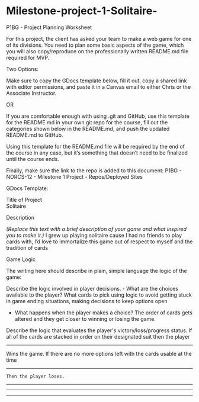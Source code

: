 # Milestone-project-1-Solitaire-



P1BG - Project Planning Worksheet

For this project, the client has asked your team to make a web game for one of its divisions. You need to plan some basic aspects of the game, which you will also copy/reproduce on the professionally written README.md file required for MVP.

Two Options:

Make sure to copy the GDocs template below, fill it out, copy a shared link with editor permissions, and paste it in a Canvas email to either Chris or the Associate Instructor.

OR

If you are comfortable enough with using .git and GitHub, use this template for the README.md in your own git repo for the course, fill out the categories shown below in the README.md, and push the updated README.md to GitHub. 

Using this template for the README.md file will be required by the end of the course in any case, but it’s something that doesn’t need to be finalized until the course ends. 

Finally, make sure the link to the repo is added to this document: P1BG - NORCS-12 - Milestone 1 Project - Repos/Deployed Sites 


GDocs Template:

Title of Project  
Solitaire



Description

_(Replace this text with a brief description of your game and what inspired you to make it.)_
I grew up playing solitaire cause I had no friends to play cards with, I’d love to immortalize this game out of respect to myself and the tradition of cards

Game Logic

The writing here should describe in plain, simple language the logic of the game:


Describe the logic involved in player decisions.
 		 - What are the choices available to the player? What cards to pick using logic to avoid getting stuck in game ending situations, making decisions to keep options open
 - What happens when the player makes a choice?
The order of cards gets altered and they get closer to winning or losing the game.

Describe the logic that evaluates the player's victory/loss/progress status.
If all of the cards are stacked in order on their designated suit then the player
______________________________________________________________
Wins the game. If there are no more options left with the cards usable at the time 
______________________________________________________________
	Then the player loses.
______________________________________________________________

______________________________________________________________

______________________________________________________________

